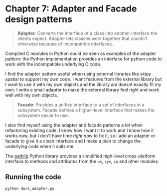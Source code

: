 # Chapter 7: Adapter and Facade design patterns

> **Adapter**: Converts the interface of a class into another interface the clients expect. Adapter lets classes work
> together that couldn't otherwise because of incompatible interfaces.

Compiled C modules in Python could be seen as examples of the adapter pattern: the Python implementation provides an
interface for python code to work with the incompatible underlying C code.

I find the adapter pattern useful when using external libraries like skipy spatial to support my own code. 
I want features from the external library but I want to use it with my own objects and the library api doesnt
exactly fit my own. I write a small adapter to make the external library feel right and work well with my own 
objects.

> **Facade**: Provides a unified interface to a set of interfaces in a subsystem. Facade defines a higher-level
> interface that makes the subsystem easier to use.

I also find myself using the adapter and facade patterns a lot when refactoring existing code. I know how I want it to work
and I know how it works now, but I don't have time _right now_ to fix it, so I add an adapter or facade to give it a clean
interface and I make a plan to change the underlying code when it suits me.

The [pathlib](https://github.com/python/cpython/blob/main/Lib/pathlib.py) Python library provides a simplified
high-level cross-platform interface to methods and attributes from the `os`, `sys`, `io` and other modules.

## Running the code

```bash
python duck_adapter.py
```
